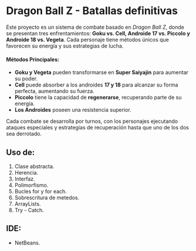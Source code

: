 
# Dragon Ball Z - Batallas definitivas

Este proyecto es un sistema de combate basado en _Dragon Ball Z_, donde se presentan tres enfrentamientos: **Goku vs. Cell, Androide 17 vs. Piccolo y Androide 18 vs. Vegeta**. Cada personaje tiene métodos únicos que favorecen su energía y sus estrategias de lucha.

#### **Métodos Principales:**

-   **Goku y Vegeta** pueden transformarse en **Super Saiyajin** para aumentar su poder.
-   **Cell** puede absorber a los androides **17 y 18** para alcanzar su forma perfecta, aumentando su fuerza.
-   **Piccolo** tiene la capacidad de **regenerarse**, recuperando parte de su energía.
-   **Los Androides** poseen una resistencia superior.

Cada combate se desarrolla por turnos, con los personajes ejecutando ataques especiales y estrategias de recuperación hasta que uno de los dos sea derrotado.

## Uso de:

1.  Clase abstracta.
2.  Herencia.
3.  Interfaz.
4.  Polimorfismo.
5.  Bucles for y for each.
6. Sobrescritura de metedos.
7. ArrayLists.
8. Try - Catch.

## IDE:
- NetBeans.
